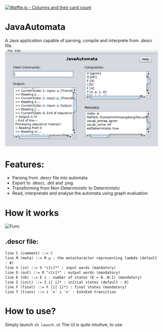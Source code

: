 [![Waffle.io - Columns and their card count](https://badge.waffle.io/mhoangvslev/JavaAutomata.svg?columns=all)](https://waffle.io/mhoangvslev/JavaAutomata)

# JavaAutomata 
A Java application capable of parsing, compile and interprete from .descr file.
![App](JavaAutomata.png)

# Features:
- Parsing from .descr file into automata
- Export to .descr, .dot and .png
- Transforming from Non-Deterministic to Deterministic
- Read, interpretate and analyse the automata using graph evaluation

# How it works
![Func](https://upload.wikimedia.org/wikipedia/commons/d/d6/Parser_Flow%D5%B8.gif)

## .descr file:
```
line C (comment) ::= C
line M (meta) ::= M µ : the metacharacter representing lambda (default : #)
line V (in) ::= V "c[c]*" : input words (mandatory)
line O (out) ::= O "c[c]*" : output words (mandatory)
line E (nb) ::= E i : number of states (E = 0..N-1) (mandatory)
line I (init) ::= I i[ i]* : initial states (default : 0)
line F (final) ::= F [i[ i]*] : final states (mandatory)
line T (trans) ::= i 'x' i 'x' : ExVxExO transition
```
# How to use?
Simply launch ```sh launch.sh```
The UI is quite intuitive, to use.
